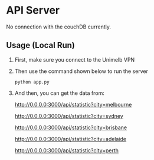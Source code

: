 # API Server

No connection with the couchDB currently.



## Usage (Local Run)

1. First, make sure you connect to the Unimelb VPN

2. Then use the command shown below to run the server

   ```
   python app.py
   ```

3. And then, you can get the data from:

   http://0.0.0.0:3000/api/statistic?city=melbourne

   http://0.0.0.0:3000/api/statistic?city=sydney

   http://0.0.0.0:3000/api/statistic?city=brisbane

   http://0.0.0.0:3000/api/statistic?city=adelaide

   http://0.0.0.0:3000/api/statistic?city=perth